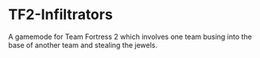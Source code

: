 # TF2-Infiltrators
A gamemode for Team Fortress 2 which involves one team busing into the base of another team and stealing the jewels.
